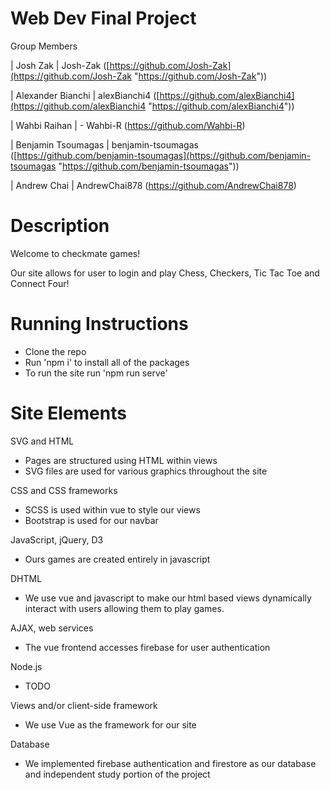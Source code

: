 
# Web Dev Final Project

Group Members

| Josh Zak | Josh-Zak ([https://github.com/Josh-Zak](https://github.com/Josh-Zak "https://github.com/Josh-Zak"))

| Alexander Bianchi | alexBianchi4 ([https://github.com/alexBianchi4](https://github.com/alexBianchi4 "https://github.com/alexBianchi4"))

| Wahbi Raihan | - Wahbi-R (https://github.com/Wahbi-R)

| Benjamin Tsoumagas | benjamin-tsoumagas ([https://github.com/benjamin-tsoumagas](https://github.com/benjamin-tsoumagas "https://github.com/benjamin-tsoumagas"))

| Andrew Chai | AndrewChai878 (https://github.com/AndrewChai878)


# Description
Welcome to checkmate games!

Our site allows for user to login and play Chess, Checkers, Tic Tac Toe and Connect Four!

# Running Instructions
- Clone the repo
- Run 'npm i' to install all of the packages
- To run the site run 'npm run serve'

# Site Elements
SVG and HTML
-   Pages are structured using HTML within views
-   SVG files are used for various graphics throughout the site

CSS and CSS frameworks
-   SCSS is used within vue to style our views
-   Bootstrap is used for our navbar

JavaScript, jQuery, D3
-   Ours games are created entirely in javascript

DHTML
-   We use vue and javascript to make our html based views dynamically interact with users allowing them to play games.

AJAX, web services
-   The vue frontend accesses firebase for user authentication

Node.js
-   TODO

Views and/or client-side framework
-   We use Vue as the framework for our site

Database
-   We implemented firebase authentication and firestore as our database and independent study portion of the project

